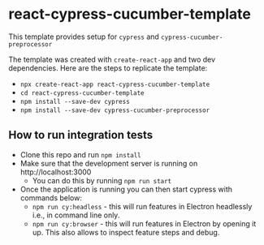 # react-cypress-cucumber-template

This template provides setup for `cypress` and `cypress-cucumber-preprocessor`

The template was created with `create-react-app` and two dev dependencies. Here are the steps to replicate the template:

- `npx create-react-app react-cypress-cucumber-template`
- `cd react-cypress-cucumber-template`
- `npm install --save-dev cypress`
- `npm install --save-dev cypress-cucumber-preprocessor`

## How to run integration tests

- Clone this repo and run `npm install`
- Make sure that the development server is running on http://localhost:3000
  - You can do this by running `npm run start`
- Once the application is running you can then start cypress with commands below:
  - `npm run cy:headless` - this will run features in Electron headlessly i.e., in command line only.
  - `npm run cy:browser` - this will run features in Electron by opening it up. This also allows to inspect feature steps and debug.
